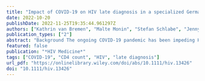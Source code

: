 ```yaml
---
title: "Impact of COVID-19 on HIV late diagnosis in a specialized German centre"
date: 2022-10-20
publishDate: 2022-11-25T19:35:44.961297Z
authors: ["Kathrin van Bremen", "Malte Monin", "Stefan Schlabe", "Jenny Bischoff", "Gereon Jonas Rieke", "Carolynne Schwarze-Zander", "Jan-Christian Wasmuth", "Jürgen K. Rockstroh", "Christoph Boesecke"]
publication_types: ["2"]
abstract: "Background The ongoing COVID-19 pandemic has been impeding HIV diagnosis and treatment worldwide. Data on the impact of COVID-19 on late diagnosis (LD) in Germany are lacking. Here we present novel data of a single-centre German HIV cohort assessing LD during COVID-19. Methods This is a non-interventional, single-centre retrospective cohort assessing the rate of LD comparing HIV diagnoses pre-COVID-19 with those during the COVID-19 pandemic. New diagnoses between 1 January 2019 and 1 February 2020 were classified as pre-COVID-19, and diagnoses between 1 February 2020 and 1 October 2021 were classified as during COVID-19. Results Between 1 January 2019 and 1 October 2021, 75 patients presented with newly diagnosed HIV infection, 34 pre-COVID-19 and 41 during COVID-19. LD increased to 83% (n = 34/41) during COVID-19 versus 59% (n = 20/34) pre-COVID-19, and CDC stage C3 rose to 44% (n = 18) versus 27%. Hospitalization rate increased to 49% (n = 20) during COVID-19 versus 29% pre-COVID-19, and 12% (n = 5) presented with HIV-associated neurological disease, whereas none were observed in the pre-COVID-19 group. The incidence of LD (p = 0.020), CD4 count textless 350 cells/μL (p = 0.037) and textless 200 cells/μL (p = 0.022) were statistically significantly associated with the ongoing COVID-pandemic. An association with HIV transmission risk was borderline significant (p = 0.055). Conclusions Despite comparable annual rates of new HIV diagnoses, LD has been increasing during the COVID-19 pandemic, resulting in more opportunistic infections and higher hospitalization rates, possibly reflecting pandemic-related shortages in HIV testing and care facilities. Maintaining HIV testing opportunities and access to treatment during a pandemic is crucial so as not to impede WHO elimination goals and so as to prevent an increase in AIDS-related morbidity and mortality."
featured: false
publication: "*HIV Medicine*"
tags: ["COVID-19", "CD4 count", "HIV", "late diagnosis"]
url_pdf: "https://onlinelibrary.wiley.com/doi/abs/10.1111/hiv.13426"
doi: "10.1111/hiv.13426"
---
```


